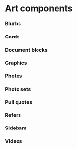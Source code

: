 # Art components

### Blurbs

### Cards

### Document blocks

### Graphics

### Photos

### Photo sets

### Pull quotes

### Refers

### Sidebars

### Videos





